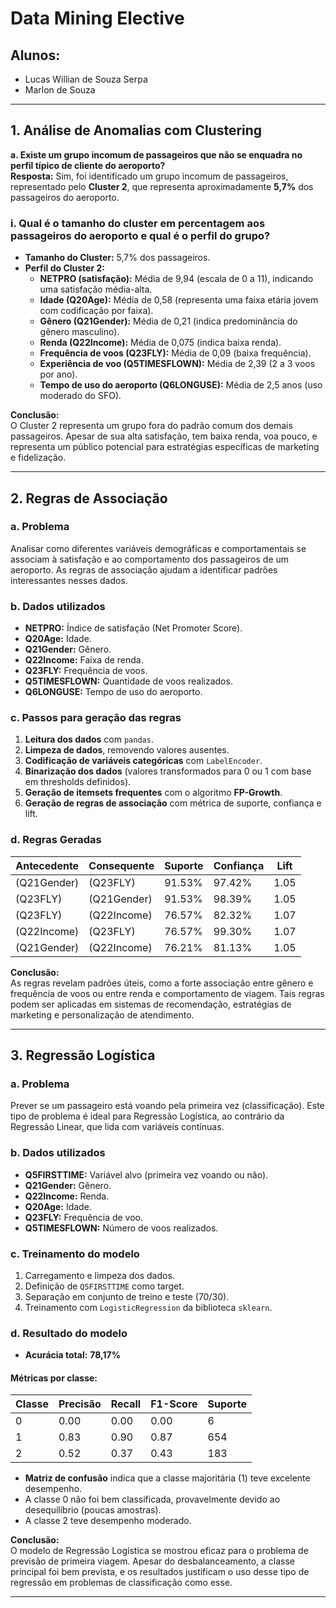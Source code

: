 # Data Mining Elective

## Alunos:
- Lucas Willian de Souza Serpa  
- Marlon de Souza

---

## 1. Análise de Anomalias com Clustering

**a. Existe um grupo incomum de passageiros que não se enquadra no perfil típico de cliente do aeroporto?**  
**Resposta:** Sim, foi identificado um grupo incomum de passageiros, representado pelo **Cluster 2**, que representa aproximadamente **5,7%** dos passageiros do aeroporto.

### i. Qual é o tamanho do cluster em percentagem aos passageiros do aeroporto e qual é o perfil do grupo?

- **Tamanho do Cluster:** 5,7% dos passageiros.
- **Perfil do Cluster 2:**
  - **NETPRO (satisfação):** Média de 9,94 (escala de 0 a 11), indicando uma satisfação média-alta.
  - **Idade (Q20Age):** Média de 0,58 (representa uma faixa etária jovem com codificação por faixa).
  - **Gênero (Q21Gender):** Média de 0,21 (indica predominância do gênero masculino).
  - **Renda (Q22Income):** Média de 0,075 (indica baixa renda).
  - **Frequência de voos (Q23FLY):** Média de 0,09 (baixa frequência).
  - **Experiência de voo (Q5TIMESFLOWN):** Média de 2,39 (2 a 3 voos por ano).
  - **Tempo de uso do aeroporto (Q6LONGUSE):** Média de 2,5 anos (uso moderado do SFO).

**Conclusão:**  
O Cluster 2 representa um grupo fora do padrão comum dos demais passageiros. Apesar de sua alta satisfação, tem baixa renda, voa pouco, e representa um público potencial para estratégias específicas de marketing e fidelização.

---

## 2. Regras de Associação

### a. Problema

Analisar como diferentes variáveis demográficas e comportamentais se associam à satisfação e ao comportamento dos passageiros de um aeroporto. As regras de associação ajudam a identificar padrões interessantes nesses dados.

### b. Dados utilizados

- **NETPRO:** Índice de satisfação (Net Promoter Score).
- **Q20Age:** Idade.
- **Q21Gender:** Gênero.
- **Q22Income:** Faixa de renda.
- **Q23FLY:** Frequência de voos.
- **Q5TIMESFLOWN:** Quantidade de voos realizados.
- **Q6LONGUSE:** Tempo de uso do aeroporto.

### c. Passos para geração das regras

1. **Leitura dos dados** com `pandas`.
2. **Limpeza de dados**, removendo valores ausentes.
3. **Codificação de variáveis categóricas** com `LabelEncoder`.
4. **Binarização dos dados** (valores transformados para 0 ou 1 com base em thresholds definidos).
5. **Geração de itemsets frequentes** com o algoritmo **FP-Growth**.
6. **Geração de regras de associação** com métrica de suporte, confiança e lift.

### d. Regras Geradas

| Antecedente               | Consequente               | Suporte  | Confiança | Lift     |
|---------------------------|---------------------------|----------|-----------|----------|
| (Q21Gender)               | (Q23FLY)                  | 91.53%   | 97.42%    | 1.05     |
| (Q23FLY)                  | (Q21Gender)              | 91.53%   | 98.39%    | 1.05     |
| (Q23FLY)                  | (Q22Income)              | 76.57%   | 82.32%    | 1.07     |
| (Q22Income)              | (Q23FLY)                  | 76.57%   | 99.30%    | 1.07     |
| (Q21Gender)              | (Q22Income)              | 76.21%   | 81.13%    | 1.05     |

**Conclusão:**  
As regras revelam padrões úteis, como a forte associação entre gênero e frequência de voos ou entre renda e comportamento de viagem. Tais regras podem ser aplicadas em sistemas de recomendação, estratégias de marketing e personalização de atendimento.

---

## 3. Regressão Logística

### a. Problema

Prever se um passageiro está voando pela primeira vez (classificação). Este tipo de problema é ideal para Regressão Logística, ao contrário da Regressão Linear, que lida com variáveis contínuas.

### b. Dados utilizados

- **Q5FIRSTTIME:** Variável alvo (primeira vez voando ou não).
- **Q21Gender:** Gênero.
- **Q22Income:** Renda.
- **Q20Age:** Idade.
- **Q23FLY:** Frequência de voo.
- **Q5TIMESFLOWN:** Número de voos realizados.

### c. Treinamento do modelo

1. Carregamento e limpeza dos dados.
2. Definição de `Q5FIRSTTIME` como target.
3. Separação em conjunto de treino e teste (70/30).
4. Treinamento com `LogisticRegression` da biblioteca `sklearn`.

### d. Resultado do modelo

- **Acurácia total:** **78,17%**

#### Métricas por classe:

| Classe | Precisão | Recall | F1-Score | Suporte |
|--------|----------|--------|----------|---------|
| 0      | 0.00     | 0.00   | 0.00     | 6       |
| 1      | 0.83     | 0.90   | 0.87     | 654     |
| 2      | 0.52     | 0.37   | 0.43     | 183     |

- **Matriz de confusão** indica que a classe majoritária (1) teve excelente desempenho.
- A classe 0 não foi bem classificada, provavelmente devido ao desequilíbrio (poucas amostras).
- A classe 2 teve desempenho moderado.

**Conclusão:**  
O modelo de Regressão Logística se mostrou eficaz para o problema de previsão de primeira viagem. Apesar do desbalanceamento, a classe principal foi bem prevista, e os resultados justificam o uso desse tipo de regressão em problemas de classificação como esse.

---
